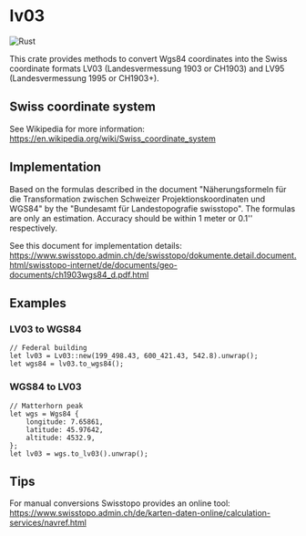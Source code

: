 # lv03
![Rust](https://github.com/Niederb/lv03/workflows/build/badge.svg)

This crate provides methods to convert Wgs84 coordinates into the Swiss coordinate formats LV03 (Landesvermessung 1903 or CH1903) and LV95 (Landesvermessung 1995 or CH1903+).

## Swiss coordinate system
See Wikipedia for more information:  
https://en.wikipedia.org/wiki/Swiss_coordinate_system


## Implementation
Based on the formulas described in the document "Näherungsformeln für die Transformation zwischen Schweizer Projektionskoordinaten und WGS84" by the "Bundesamt für Landestopografie swisstopo".
The formulas are only an estimation. Accuracy should be within 1 meter or 0.1'' respectively.

See this document for implementation details:  
https://www.swisstopo.admin.ch/de/swisstopo/dokumente.detail.document.html/swisstopo-internet/de/documents/geo-documents/ch1903wgs84_d.pdf.html

## Examples
### LV03 to WGS84
```
// Federal building
let lv03 = Lv03::new(199_498.43, 600_421.43, 542.8).unwrap();
let wgs84 = lv03.to_wgs84();
```

### WGS84 to LV03
```
// Matterhorn peak
let wgs = Wgs84 {
    longitude: 7.65861,
    latitude: 45.97642,
    altitude: 4532.9,
};
let lv03 = wgs.to_lv03().unwrap();
```

## Tips
For manual conversions Swisstopo provides an online tool:  
https://www.swisstopo.admin.ch/de/karten-daten-online/calculation-services/navref.html